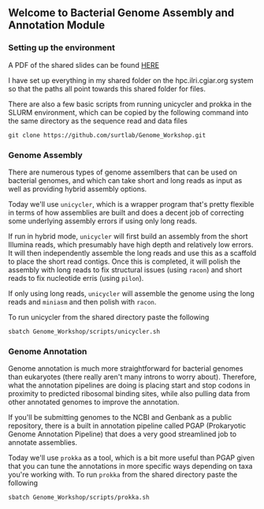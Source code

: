 ## Welcome to Bacterial Genome Assembly and Annotation Module

### Setting up the environment

A PDF of the shared slides can be found [HERE](https://github.com/surtlab/Genome_Workshop/raw/main/GenomeWorkshop.pdf)

I have set up everything in my shared folder on the hpc.ilri.cgiar.org system so that the paths all point towards this shared folder for files. 

There are also a few basic scripts from running unicycler and prokka in the SLURM environment, which can be copied by the following command into the same directory as the sequence read and data files

```
git clone https://github.com/surtlab/Genome_Workshop.git
```

### Genome Assembly

There are numerous types of genome assemlbers that can be used on bacterial genomes, and which can take short and long reads as input as well as providing hybrid assembly options.

Today we'll use `unicycler`, which is a wrapper program that's pretty flexible in terms of how assemblies are built and does a decent job of correcting some underlying assembly errors if using only long reads. 

If run in hybrid mode, `unicycler` will first build an assembly from the short Illumina reads, which presumably have high depth and relatively low errors. It will then independently assemble the long reads and use this as a scaffold to place the short read contigs. Once this is completed, it will polish the assembly with long reads to fix structural issues (using `racon`) and short reads to fix nucleotide erris (using `pilon`).

If only using long reads, `unicycler` will assemble the genome using the long reads and `miniasm` and then polish with `racon`.

To run unicycler from the shared directory paste the following

```
sbatch Genome_Workshop/scripts/unicycler.sh
```

### Genome Annotation

Genome annotation is much more straightforward for bacterial genomes than eukaryotes (there really aren't many introns to worry about). Therefore, what the annotation pipelines are doing is placing start and stop codons in proximity to predicted ribosomal binding sites, while also pulling data from other annotated genomes to improve the annotation.

If you'll be submitting genomes to the NCBI and Genbank as a public repository, there is a built in annotation pipeline called PGAP (Prokaryotic Genome Annotation Pipeline) that does a very good streamlined job to annotate assemblies.

Today we'll use `prokka` as a tool, which is a bit more useful than PGAP given that you can tune the annotations in more specific ways depending on taxa you're working with. To run `prokka` from the shared directory paste the following

```
sbatch Genome_Workshop/scripts/prokka.sh
```

